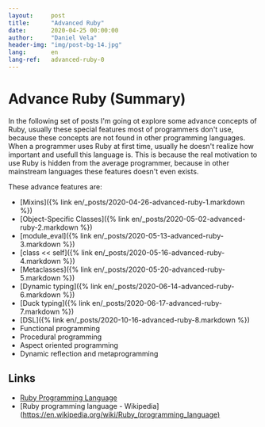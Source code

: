 ```yaml
---
layout:     post
title:      "Advanced Ruby"
date:       2020-04-25 00:00:00
author:     "Daniel Vela"
header-img: "img/post-bg-14.jpg"
lang:       en
lang-ref:   advanced-ruby-0
---
```


# Advance Ruby (Summary)

In the following set of posts I'm going ot explore some advance concepts of Ruby, usually these special features most of programmers don't use, because these concepts are not found in other programming languages. When a programmer uses Ruby at first time, usually he doesn't realize how important and usefull this language is. This is because the real motivation to use Ruby is hidden from the average programmer, because in other mainstream languages these features doesn't even exists.

These advance features are:

- [Mixins]({% link en/_posts/2020-04-26-advanced-ruby-1.markdown %})
- [Object-Specific Classes]({% link en/_posts/2020-05-02-advanced-ruby-2.markdown %})
- [module_eval]({% link en/_posts/2020-05-13-advanced-ruby-3.markdown %})
- [class << self]({% link en/_posts/2020-05-16-advanced-ruby-4.markdown %})
- [Metaclasses]({% link en/_posts/2020-05-20-advanced-ruby-5.markdown %})
- [Dynamic typing]({% link en/_posts/2020-06-14-advanced-ruby-6.markdown %})
- [Duck typing]({% link en/_posts/2020-06-17-advanced-ruby-7.markdown %})
- [DSL]({% link en/_posts/2020-10-16-advanced-ruby-8.markdown %})
- Functional programming
- Procedural programming
- Aspect oriented programming 
- Dynamic reflection and metaprogramming

## Links

- [Ruby Programming Language](https://www.ruby-lang.org/en/)
- [Ruby programming language - Wikipedia](https://en.wikipedia.org/wiki/Ruby_(programming_language)